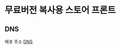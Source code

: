 # 무료버전 복사용 스토어 프론트

## DNS

배포 주소 [DNS](http://fjvn-free-store.s3-website.ap-northeast-2.amazonaws.com)
